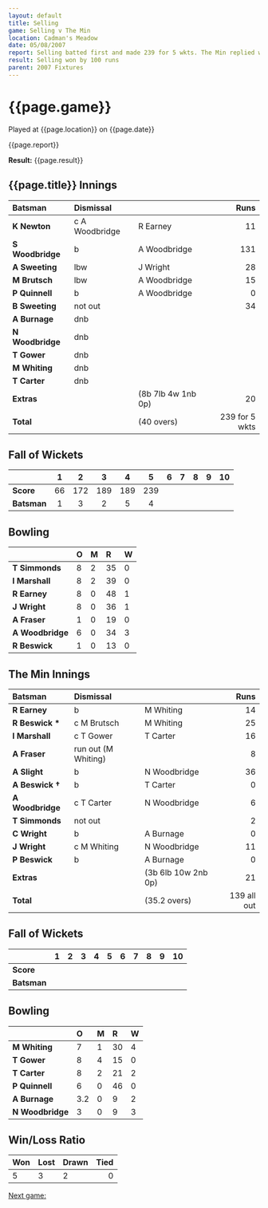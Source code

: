 ```yaml
---
layout: default
title: Selling
game: Selling v The Min
location: Cadman's Meadow
date: 05/08/2007
report: Selling batted first and made 239 for 5 wkts. The Min replied with 139 all out
result: Selling won by 100 runs
parent: 2007 Fixtures
---
```


# {{page.game}}

Played at {{page.location}} on {{page.date}}

{{page.report}}

**Result:** {{page.result}}

## {{page.title}} Innings

| Batsman | Dismissal |  | Runs |
|:---|:---|---|---:|
| **K Newton** | c A Woodbridge | R Earney | 11 |
| **S Woodbridge** | b | A Woodbridge | 131 |
| **A Sweeting** | lbw | J Wright  | 28 |
| **M Brutsch** | lbw | A Woodbridge  | 15 |
| **P Quinnell** | b | A Woodbridge | 0 |
| **B Sweeting** | not out |  | 34 |
| **A Burnage** | dnb |  |  |
| **N Woodbridge** | dnb |  |  |
| **T Gower** | dnb |  |  |
| **M Whiting** | dnb |  |  |
| **T Carter** | dnb |  |  |
| **Extras** | | (8b 7lb 4w 1nb 0p) | 20 |
| **Total** | | (40 overs) | 239 for 5 wkts |

## Fall of Wickets

| | 1 | 2 | 3 | 4 | 5 | 6 | 7 | 8 | 9 | 10 |
|---|:---:|:---:|:---:|:---:|:---:|:---:|:---:|:---:|:---:|:---:|
| **Score** | 66 | 172 | 189 | 189 | 239 |  |  |  |  |  |
| **Batsman** | 1 | 3 | 2 | 5 | 4 |  |  |  |  |  |

## Bowling

| | O | M | R | W |
|---|:---|:---|:---|:---|
| **T Simmonds** | 8 | 2 | 35 | 0 |
| **I Marshall** | 8 | 2 | 39 | 0 |
| **R Earney** | 8 | 0 | 48 | 1 |
| **J Wright** | 8 | 0 | 36 | 1 |
| **A Fraser** | 1 | 0 | 19 | 0 |
| **A Woodbridge** | 6 | 0 | 34 | 3 |
| **R Beswick** | 1 | 0 | 13 | 0 |

## The Min Innings

| Batsman | Dismissal |  | Runs |
|:---|:---|---|---:|
| **R Earney** | b | M Whiting | 14 |
| **R Beswick &#42;** | c M Brutsch | M Whiting | 25 |
| **I Marshall** | c T Gower | T Carter | 16 |
| **A Fraser** | run out (M Whiting) |  | 8 |
| **A Slight** | b | N Woodbridge | 36 |
| **A Beswick &#8224;** | b | T Carter | 0 |
| **A Woodbridge** | c T Carter | N Woodbridge | 6 |
| **T Simmonds** | not out |  | 2 |
| **C Wright** | b | A Burnage | 0 |
| **J Wright** | c M Whiting | N Woodbridge | 11 |
| **P Beswick** | b | A Burnage | 0 |
| **Extras** | | (3b 6lb 10w 2nb 0p) | 21 |
| **Total** | | (35.2 overs) | 139 all out |

## Fall of Wickets

| | 1 | 2 | 3 | 4 | 5 | 6 | 7 | 8 | 9 | 10 |
|---|:---:|:---:|:---:|:---:|:---:|:---:|:---:|:---:|:---:|:---:|
| **Score** |  |  |  |  |  |  |  |  |  |  |
| **Batsman** |  |  |  |  |  |  |  |  |  |  |

## Bowling

| | O | M | R | W |
|---|:---|:---|:---|:---|
| **M Whiting** | 7 | 1 | 30 | 4 |
| **T Gower** | 8 | 4 | 15 | 0 |
| **T Carter** | 8 | 2 | 21 | 2 |
| **P Quinnell** | 6 | 0 | 46 | 0 |
| **A Burnage** | 3.2 | 0 | 9 | 2 |
| **N Woodbridge** | 3 | 0 | 9 | 3 |

## Win/Loss Ratio

| Won | Lost | Drawn | Tied |
|:---|:---|:---|---:|
| 5 | 3 | 2 | 0 |

[Next game:]({{page.next}})